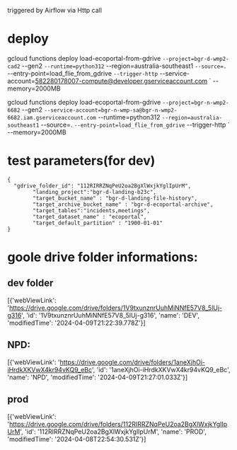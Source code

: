 
triggered by Airflow via Http call

# deploy
gcloud functions deploy load-ecoportal-from-gdrive `
--project=bgr-d-wmp2-cad2 `
--gen2 `
--runtime=python312 `
--region=australia-southeast1 `
--source=. `
--entry-point=load_flie_from_gdrive `
--trigger-http `
--service-account=582280178007-compute@developer.gserviceaccount.com `
--memory=2000MB

gcloud functions deploy load-ecoportal-from-gdrive `
--project=bgr-n-wmp2-6682 `
--gen2 `
--service-account=bgr-n-wmp-sa@bgr-n-wmp2-6682.iam.gserviceaccount.com `
--runtime=python312 `
--region=australia-southeast1 `
--source=. `
--entry-point=load_flie_from_gdrive `
--trigger-http `
--memory=2000MB

# test parameters(for dev)
```
{
  "gdrive_folder_id": "112RIRRZNqPeU2oa2BgXlWxjkYglIpUrM",
        "landing_project":"bgr-d-landing-b23c",
        "target_bucket_name" : "bgr-d-landing-file-history",
        "target_archive_bucket_name" : "bgr-d-ecoportal-archive",
        "target_tables":"incidents,meetings",
        "target_dataset_name" : "ecoportal",
        "target_default_partition" : "1900-01-01"
}
```

# goole drive folder informations:
## dev folder
[{'webViewLink': 'https://drive.google.com/drive/folders/1V9txunznrUuhMiNNfE57V8_5lUj-g316', 'id': '1V9txunznrUuhMiNNfE57V8_5lUj-g316', 'name': 'DEV', 'modifiedTime': '2024-04-09T21:22:39.778Z'}]

## NPD:
[{'webViewLink': 'https://drive.google.com/drive/folders/1aneXjhOi-iHrdkXKVwX4kr94vKQ9_eBc', 'id': '1aneXjhOi-iHrdkXKVwX4kr94vKQ9_eBc', 'name': 'NPD', 'modifiedTime': '2024-04-09T21:27:01.033Z'}]

## prod
[{'webViewLink': 'https://drive.google.com/drive/folders/112RIRRZNqPeU2oa2BgXlWxjkYglIpUrM', 'id': '112RIRRZNqPeU2oa2BgXlWxjkYglIpUrM', 'name': 'PROD', 'modifiedTime': '2024-04-08T22:54:30.531Z'}]